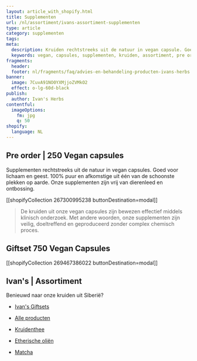 ```yaml
---
layout: article_with_shopify.html
title: Supplementen
url: /nl/assortiment/ivans-assortiment-supplementen
type: article
category: supplementen
tags:
meta:
  description: Kruiden rechtstreeks uit de natuur in vegan capsule. Goed voor lichaam en geest. 100% puur en afkomstige uit één van de schoonste plekken op aarde. Onze supplementen zijn vrij van dierenleed en ontbossing.
  keywords: vegan, capsules, supplementen, kruiden, assortiment, pre order , collectie, kwaliteit, dierenleed, ontbossing
fragments:
  header:
  footer: nl/fragments/faq/advies-en-behandeling-producten-ivans-herbs
banner:
  image: 7CuvA91NO0YXMjjoZVMkO2
  effect: o-lg-60d-black
publish:
  author: Ivan's Herbs
contentful:
  imageOptions:
    fm: jpg
    q: 50
shopify:
  language: NL
---
```

## Pre order  | 250 Vegan capsules

Supplementen rechtstreeks uit de natuur in vegan capsules. Goed voor lichaam en geest. 100% puur en afkomstige uit één van de schoonste plekken op aarde. Onze supplementen zijn vrij van dierenleed en ontbossing.

[[shopifyCollection 267300995238 buttonDestination=modal]]

> De kruiden uit onze vegan capsules zijn bewezen effectief middels klinisch onderzoek. Met andere woorden, onze supplementen zijn veilig, doeltreffend en geproduceerd zonder complex chemisch proces.

## Giftset 750 Vegan Capsules

[[shopifyCollection 269467386022 buttonDestination=modal]]

## Ivan's | Assortiment

Benieuwd naar onze kruiden uit Siberië?

* [Ivan's Giftsets](/nl/assortiment/ivans-giftsets)

* [Alle producten](/nl/assortiment/pre-order)

* [Kruidenthee](/nl/assortiment/ivans-assortiment-siberische-kruidenthee)

* [Etherische oliën](/nl/assortiment/ivans-assortiment-etherische-olien)

* [Matcha](/nl/assortiment/ivans-assortiment-siberische-matcha)
